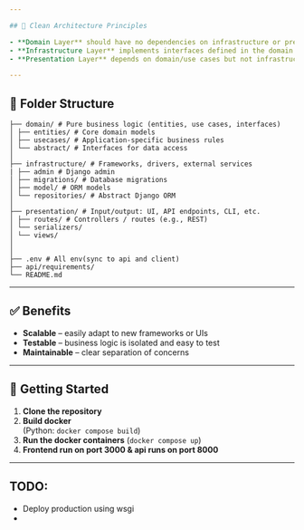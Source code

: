 ```yaml
---

## 🧠 Clean Architecture Principles

- **Domain Layer** should have no dependencies on infrastructure or presentation.
- **Infrastructure Layer** implements interfaces defined in the domain.
- **Presentation Layer** depends on domain/use cases but not infrastructure directly.

---
```


## 📁 Folder Structure

```
├── domain/ # Pure business logic (entities, use cases, interfaces)
│ ├── entities/ # Core domain models
│ ├── usecases/ # Application-specific business rules
│ └── abstract/ # Interfaces for data access
│
├── infrastructure/ # Frameworks, drivers, external services
| ├── admin # Django admin
│ ├── migrations/ # Database migrations
│ ├── model/ # ORM models
│ └── repositories/ # Abstract Django ORM
│
├── presentation/ # Input/output: UI, API endpoints, CLI, etc.
│ ├── routes/ # Controllers / routes (e.g., REST)
│ └── serializers/
│ └── views/
│
│
├── .env # All env(sync to api and client)
├── api/requirements/
└── README.md
```

---

## ✅ Benefits

- **Scalable** – easily adapt to new frameworks or UIs
- **Testable** – business logic is isolated and easy to test
- **Maintainable** – clear separation of concerns

---

## 🚀 Getting Started

1. **Clone the repository**
2. **Build docker**  
   (Python: `docker compose build`)
3. **Run the docker containers**
   (`docker compose up`)
4. **Frontend run on port 3000 & api runs on port 8000**

---

## TODO:

- Deploy production using wsgi
-
